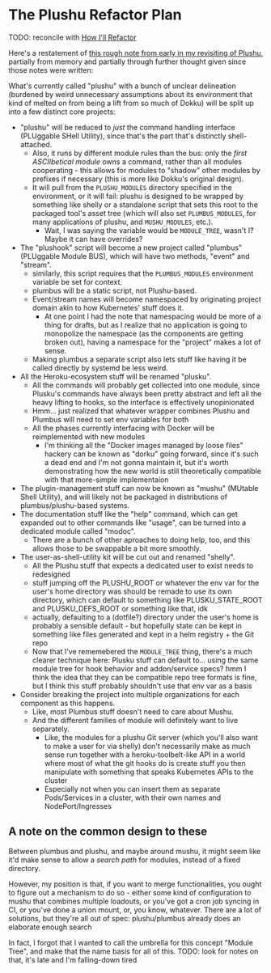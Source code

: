 # The Plushu Refactor Plan

TODO: reconcile with [How I'll Refactor](d34ae497-7fda-419e-8b9d-90075d333cb2.md)

Here's a restatement of [this rough note from early in my revisiting of Plushu](ade465ec-5355-442d-855a-aeea7ca32907.md), partially from memory and partially through further thought given since those notes were written:

What's currently called "plushu" with a bunch of unclear delineation (burdened by weird unnecessary assumptions about its environment that kind of melted on from being a lift from so much of Dokku) will be split up into a few distinct core projects:

- "plushu" will be reduced to *just* the command handling interface (PLUggable SHell Utility), since that's the part that's distinctly shell-attached.
  - Also, it runs by different module rules than the bus: only the *first ASCIIbetical module* owns a command, rather than all modules cooperating - this allows for modules to "shadow" other modules by prefixes if necessary (this is more like Dokku's original design).
  - It will pull from the `PLUSHU_MODULES` directory specified in the environment, or it will fail: plushu is designed to be wrapped by something like shelly or a standalone script that sets this root to the packaged tool's asset tree (which will also set `PLUMBUS_MODULES`, for many applications of plushu, and `MUSHU_MODULES`, etc.).
    - Wait, I was saying the variable would be `MODULE_TREE`, wasn't I? Maybe it can have overrides?
- The "plushook" script will become a new project called "plumbus" (PLUggable Module BUS), which will have two methods, "event" and "stream".
  - similarly, this script requires that the `PLUMBUS_MODULES` environment variable be set for context.
  - plumbus will be a static script, not Plushu-based.
  - Event/stream names will become namespaced by originating project domain akin to how Kubernetes' stuff does it.
    - At one point I had the note that namespacing would be more of a thing for drafts, but as I realize that no application is going to monopolize the namespace (as the components are getting broken out), having a namespace for the "project" makes a lot of sense.
  - Making plumbus a separate script also lets stuff like having it be called directly by systemd be less weird.
- All the Heroku-ecosystem stuff will be renamed "plusku".
  - All the commands will probably get collected into one module, since Plusku's commands have always been pretty abstract and left all the heavy lifting to hooks, so the interface is effectively unopinionated
  - Hmm... just realized that whatever wrapper combines Plushu and Plumbus will need to set env variables for both
  - All the phases currently interfacing with Docker will be reimplemented with new modules
    - I'm thinking all the "Docker images managed by loose files" hackery can be known as "dorku" going forward, since it's such a dead end and I'm not gonna maintain it, but it's worth demonstrating how the new world is still theoretically compatible with that more-simple implementaion
- The plugin-management stuff can now be known as "mushu" (MUtable Shell Utility), and will likely not be packaged in distributions of plumbus/plushu-based systems.
- The documentation stuff like the "help" command, which can get expanded out to other commands like "usage", can be turned into a dedicated module called "modoc".
  - There are a bunch of other aproaches to doing help, too, and this allows those to be swappable a bit more smoothly.
- The user-as-shell-utility kit will be cut out and renamed "shelly".
  - All the Plushu stuff that expects a dedicated user to exist needs to redesigned
  - stuff jumping off the PLUSHU_ROOT or whatever the env var for the user's home directory was should be remade to use its own directory, which can default to something like PLUSKU_STATE_ROOT and PLUSKU_DEFS_ROOT or something like that, idk
  - actually, defaulting to a (dotfile?) directory under the user's home is probably a sensible default - but hopefully state can be kept in something like files generated and kept in a helm registry + the Git repo
  - Now that I've rememebered the `MODULE_TREE` thing, there's a much clearer technique here: Plusku stuff can default to... using the same module tree for hook behavior and addon/service specs? hmm I think the idea that they can be compatible repo tree formats is fine, but I think this stuff probably shouldn't use that env var as a basis
- Consider breaking the project into multiple organizations for each component as this happens.
  - Like, most Plumbus stuff doesn't need to care about Mushu.
  - And the different families of module will definitely want to live separately.
    - Like, the modules for a plushu Git server (which you'll also want to make a user for via shelly) don't necessarily make as much sense run together with a heroku-toolbelt-like API in a world where most of what the git hooks do is create stuff you then manipulate with something that speaks Kubernetes APIs to the cluster
    - Especially not when you can insert them as separate Pods/Services in a cluster, with their own names and NodePort/Ingresses

## A note on the common design to these

Between plumbus and plushu, and maybe around mushu, it might seem like it'd make sense to allow a *search path* for modules, instead of a fixed directory.

However, my position is that, if you want to merge functionalities, you ought to figure out a mechanism to do so - either some kind of configuration to mushu that combines multiple loadouts, or you've got a cron job syncing in CI, or you've done a union mount, or, you know, whatever. There are a lot of solutions, but they're all out of spec: plushu/plumbus already does an elaborate enough search

In fact, I forgot that I wanted to call the umbrella for this concept "Module Tree", and make that the name basis for all of this. TODO: look for notes on that, it's late and I'm falling-down tired

